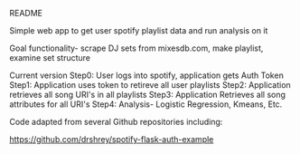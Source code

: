 README

Simple web app to get user spotify playlist data and run analysis on it

Goal functionality- scrape DJ sets from mixesdb.com, make playlist, examine set structure

Current version
Step0: User logs into spotify, application gets Auth Token
Step1: Application uses token to retireve all user playlists
Step2: Application retrieves all song URI's in all playlists
Step3: Application Retrieves all song attributes for all URI's
Step4: Analysis- Logistic Regression, Kmeans, Etc.

Code adapted from several Github repositories including:

https://github.com/drshrey/spotify-flask-auth-example